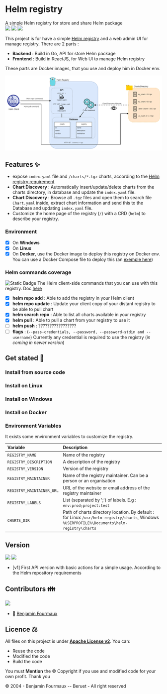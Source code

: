 # Helm registry
A simple Helm registry for store and share Helm package
\
[![](https://img.shields.io/badge/Docker-compose?logo=docker&logoColor=white&color=blue)]()
[![](https://img.shields.io/badge/registry-helm?logo=helm&logoColor=white&label=Helm&labelColor=darkblue&color=white)]()
[![](https://img.shields.io/badge/Golang-1.21.6-grey?style=for-the-badge&logo=go&labelColor=cyan)]()


This project is for have a simple [Helm registry](https://helm.sh/docs/topics/chart_repository/) and a web admin UI for manage registry.
There are 2 parts :
- **Backend** : Build in Go, API for store Helm package
- **Frontend** : Build in ReactJS, for Web UI to manage Helm registry

These parts are Docker images, that you use and deploy him in Docker env.

![](architecture.png)

## Features :sparkles:
- expose `index.yaml` file and `/charts/*.tgz` charts, according to the [Helm registry requirement](https://helm.sh/docs/topics/chart_repository/)
- **Chart Discovery** : Automatically insert/update/delete charts from the charts directory, in database and update the `index.yaml` file.
- **Chart Discovery** : Browse all `.tgz` files and open them to search file `Chart.yaml` inside, extract chart information and send this to the Database and updating `index.yaml` file.
- Customize the home page of the registry (`/`) with a CRD (`helm`) to describe your registry.

### Environment 
- [x]  On **Windows**
- [x] On **Linux**
- [x] On **Docker**, use the Docker image to deploy this registry on Docker env. You can use a Docker Compose file to deploy this (an [exemple here](docker-compose.yaml))

### Helm commands coverage
![Static Badge](https://img.shields.io/badge/40%25-covrage?style=for-the-badge&logo=helm&label=Commands%20covrage&color=orange)
The Helm client-side commands that you can use with this registry. Doc [here](https://helm.sh/docs/helm/helm_repo/)
- [x]  **helm repo add** :  Able to add the registry in your Helm client
- [x] **helm repo update** : Update your client copy of your distant registry to be able to pull chart
- [x] **helm search repo** : Able to list all charts available in your registry
- [x] **helm pull** : Able to pull a chart from your registry to use it 
- [ ] **helm push** : ?????????????????
- [ ] **flags** : (`--pass-credentials, --password, --password-stdin and --username`) Currently any credential is required to use the registry (_in coming in newer version_)

## Get stated :rocket:

### Install from source code


### Install on Linux


### Install on Windows


### Install on Docker

### Environment Variables
It exists some environment variables to customize the registry.

| Variable                  | Description                                                                                                                                   |
|:--------------------------|:----------------------------------------------------------------------------------------------------------------------------------------------|
| `REGISTRY_NAME`           | Name of the registry                                                                                                                          |
| `REGISTRY_DESCRIPTION`    | A description of the registry                                                                                                                 |
| `REGISTRY_VERSION`        | Version of the registry                                                                                                                       |
| `REGISTRY_MAINTAINER`     | Name of the registry maintainer. Can be a person or an organisation                                                                           |
| `REGISTRY_MAINTAINER_URL` | URL of the website or email address of the registry maintainer                                                                                |
| `REGISTRY_LABELS`         | List (separated by ';') of labels. E.g : `env:prod;project:test`                                                                              |
| `CHARTS_DIR`              | Path of charts directory location. By default : for Linux `/usr/helm-registry/charts`, Windows `%USERPROFILE%\Documents\helm-registry\charts` |

## Version
[![](https://badgen.net/github/tag/BenjaminFourmaux/Helm-Registry?cache=600)](https://github.com/BenjaminFourmaux/Helm-Registry/tags) [![](https://badgen.net/github/release/BenjaminFourmaux/Helm-Registry?cache=600)](https://github.com/BenjaminFourmaux/Helm-Registry/releases)
- [v1] First API version with basic actions for a simple usage. According to the Helm repository requirements

## Contributors 👪
[![](https://badgen.net/github/contributors/BenjaminFourmaux/Helm-Hegistry)](https://github.com/BenjaminFourmaux/Helm-Registry/graphs/contributors)
- :crown: [Benjamin Fourmaux](https://github.com/BenjaminFourmaux)

## Licence ⚖️
All files on this project is under [**Apache License v2**](https://www.apache.org/licenses/LICENSE-2.0).
You can:
- Reuse the code 
- Modified the code
- Build the code

You must **Mention** the © Copyright if you use and modified code for your own profit. Thank you

© 2004 - Benjamin Fourmaux -- Beruet - All right reserved
